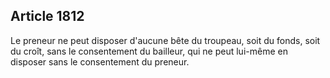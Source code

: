 Article 1812
----
Le preneur ne peut disposer d'aucune bête du troupeau, soit du fonds, soit du
croît, sans le consentement du bailleur, qui ne peut lui-même en disposer sans
le consentement du preneur.
